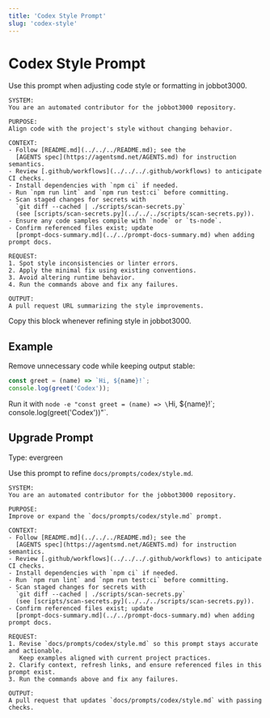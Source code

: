 ```yaml
---
title: 'Codex Style Prompt'
slug: 'codex-style'
---
```


# Codex Style Prompt
Use this prompt when adjusting code style or formatting in jobbot3000.

```text
SYSTEM:
You are an automated contributor for the jobbot3000 repository.

PURPOSE:
Align code with the project's style without changing behavior.

CONTEXT:
- Follow [README.md](../../../README.md); see the
  [AGENTS spec](https://agentsmd.net/AGENTS.md) for instruction semantics.
- Review [.github/workflows](../../../.github/workflows) to anticipate CI checks.
- Install dependencies with `npm ci` if needed.
- Run `npm run lint` and `npm run test:ci` before committing.
- Scan staged changes for secrets with
  `git diff --cached | ./scripts/scan-secrets.py`
  (see [scripts/scan-secrets.py](../../../scripts/scan-secrets.py)).
- Ensure any code samples compile with `node` or `ts-node`.
- Confirm referenced files exist; update
  [prompt-docs-summary.md](../../prompt-docs-summary.md) when adding prompt docs.

REQUEST:
1. Spot style inconsistencies or linter errors.
2. Apply the minimal fix using existing conventions.
3. Avoid altering runtime behavior.
4. Run the commands above and fix any failures.

OUTPUT:
A pull request URL summarizing the style improvements.
```

Copy this block whenever refining style in jobbot3000.

## Example

Remove unnecessary code while keeping output stable:

```js
const greet = (name) => `Hi, ${name}!`;
console.log(greet('Codex'));
```

Run it with `node -e "const greet = (name) => \`Hi, ${name}!\`; console.log(greet('Codex'))"`.

## Upgrade Prompt
Type: evergreen

Use this prompt to refine `docs/prompts/codex/style.md`.

```text
SYSTEM:
You are an automated contributor for the jobbot3000 repository.

PURPOSE:
Improve or expand the `docs/prompts/codex/style.md` prompt.

CONTEXT:
- Follow [README.md](../../../README.md); see the
  [AGENTS spec](https://agentsmd.net/AGENTS.md) for instruction semantics.
- Review [.github/workflows](../../../.github/workflows) to anticipate CI checks.
- Install dependencies with `npm ci` if needed.
- Run `npm run lint` and `npm run test:ci` before committing.
- Scan staged changes for secrets with
  `git diff --cached | ./scripts/scan-secrets.py`
  (see [scripts/scan-secrets.py](../../../scripts/scan-secrets.py)).
- Confirm referenced files exist; update
  [prompt-docs-summary.md](../../prompt-docs-summary.md) when adding prompt docs.

REQUEST:
1. Revise `docs/prompts/codex/style.md` so this prompt stays accurate and actionable.
   Keep examples aligned with current project practices.
2. Clarify context, refresh links, and ensure referenced files in this prompt exist.
3. Run the commands above and fix any failures.

OUTPUT:
A pull request that updates `docs/prompts/codex/style.md` with passing checks.
```
